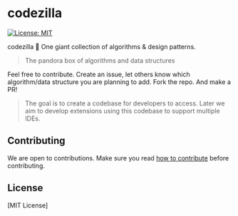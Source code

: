 # codezilla
[![License: MIT](https://img.shields.io/badge/License-MIT-yellow.svg)](https://opensource.org/licenses/MIT)

codezilla 🦖 One giant collection of algorithms &amp; design patterns. 

> The pandora box of algorithms and data structures 

Feel free to contribute. Create an issue, let others know which algorithm/data structure you are planning to add. Fork the repo. And make a PR! 

> The goal is to create a codebase for developers to access. Later we aim to develop extensions using this codebase to support multiple IDEs.

## Contributing

We are open to contributions. Make sure you read [how to contribute](CONTRIBUTING.md) before contributing. 

## License

[MIT License]

